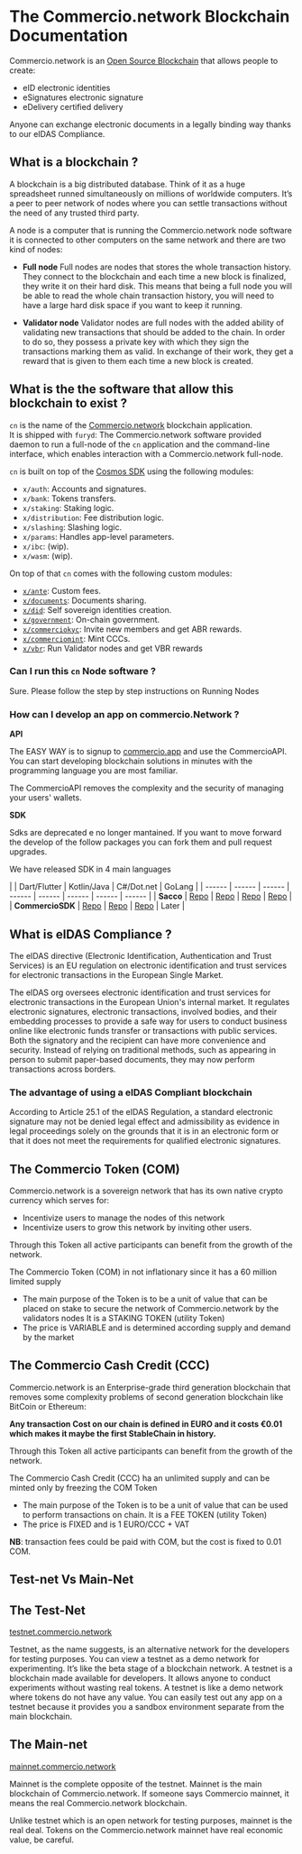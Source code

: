 # The Commercio.network Blockchain Documentation

Commercio.network is an [Open Source Blockchain](https://github.com/commercionetwork) that allows people to create:

* eID  electronic identities
* eSignatures electronic signature
* eDelivery  certified delivery

Anyone can exchange electronic documents in a legally binding way thanks to our eIDAS Compliance.

## What is a blockchain ?

A blockchain is a big distributed database. Think of it as a huge spreadsheet runned simultaneously on millions of worldwide computers. It’s a peer to peer network of nodes where you can settle transactions without the need of any trusted third party.

A node is a computer that is running the Commercio.network node software 
it is connected to other computers on the same network and there are two kind of nodes:

* **Full node** Full nodes are nodes that stores the whole transaction history. They connect to the blockchain and each time a new block is finalized, they write it on their hard disk. This means that being a full node you will be able to read the whole chain transaction history, you will need to have a large hard disk space if you want to keep it running.

* **Validator node**  Validator nodes are  full nodes with the added ability of validating new transactions that should be added to the chain. In order to do so, they possess a private key with which they sign the transactions marking them as valid. In exchange of their work, they get  a reward that is given to them each time a new block is created.

## What is the the software that allow this blockchain to exist ?

`cn` is the name of the [Commercio.network](https://commercio.network) blockchain application.    
It is shipped with `furyd`: The Commercio.network software provided daemon to run a full-node of the `cn` application and the command-line interface, which enables interaction with a Commercio.network full-node.
 

`cn` is built on top of the [Cosmos SDK](https://github.com/cosmos/cosmos-sdk) using the following modules:

* `x/auth`: Accounts and signatures.
* `x/bank`: Tokens transfers.
* `x/staking`: Staking logic.
* `x/distribution`: Fee distribution logic.
* `x/slashing`: Slashing logic.
* `x/params`: Handles app-level parameters.
* `x/ibc`: (wip).
* `x/wasm`: (wip).

On top of that `cn` comes with the following custom modules: 

* [`x/ante`](modules/ante/README.md): Custom fees. 
* [`x/documents`](modules/documents/README.md): Documents sharing. 
* [`x/did`](modules/did/README.md): Self sovereign  identities creation.
* [`x/government`](modules/government/README.md): On-chain government. 
* [`x/commerciokyc`](modules/commerciokyc/README.md): Invite new members and get ABR rewards. 
* [`x/commerciomint`](modules/commerciomint/README.md): Mint CCCs. 
* [`x/vbr`](modules/vbr/README.md): Run Validator nodes and get VBR rewards 


### Can I run this `cn` Node software ?

Sure. Please follow the step by step instructions on Running Nodes

### How can I develop an app on commercio.Network ?

**API**

The EASY WAY is to signup to [commercio.app](https://commercio.app) and use the CommercioAPI. You can start developing blockchain solutions in minutes with the programming language you are most familiar.

The CommercioAPI removes the complexity and the security of managing your users' wallets.

**SDK**

Sdks are deprecated e no longer mantained. If you want to move forward the develop of the follow packages you can fork them and pull request upgrades.

We have released SDK in 4 main languages 

|  | Dart/Flutter | Kotlin/Java | C#/Dot.net | GoLang |
| ------ | ------ | ------ | ------ | ------ | ------ | ------ | ------ |
| **Sacco**  | [Repo](https://github.com/commercionetwork/sacco.dart) | [Repo](https://github.com/commercionetwork/sacco.kt) | [Repo](https://github.com/commercionetwork/sacco.cs) |  [Repo](https://github.com/commercionetwork/sacco.go) | 
| **CommercioSDK**  | [Repo](https://github.com/commercionetwork/commercio-sdk.dart) | [Repo](https://github.com/commercionetwork/commercio-sdk.kt) | [Repo](https://github.com/commercionetwork/commercio-sdk.cs) | Later |


## What is eIDAS Compliance ?

The eIDAS directive (Electronic Identification, Authentication and Trust Services) is an EU regulation on electronic identification and trust services for electronic transactions in the European Single Market.

The eIDAS org oversees electronic identification and trust services for electronic transactions in the European Union's internal market. It regulates electronic signatures, electronic transactions, involved bodies, and their embedding processes to provide a safe way for users to conduct business online like electronic funds transfer or transactions with public services. Both the signatory and the recipient can have more convenience and security. Instead of relying on traditional methods, such as appearing in person to submit paper-based documents, they may now perform transactions across borders.


### The advantage of using a eIDAS Compliant blockchain

According to Article 25.1 of the eIDAS Regulation, a standard electronic signature may not be denied legal effect and admissibility as evidence in legal proceedings solely on the grounds that it is in an electronic form or that it does not meet the requirements for qualified electronic signatures. 


## The Commercio Token (COM)

Commercio.network is a sovereign network that has its own native crypto currency which serves for:

* Incentivize users to manage the nodes of this network
* Incentivize users to grow this network by inviting other users.
  
Through this Token all active participants can benefit from the growth of the network.


The Commercio Token (COM) in not inflationary since it has a 60 million limited supply

* The main purpose of the Token is to be a unit of value that can be placed on stake to secure the network of Commercio.network by the validators nodes It is a STAKING TOKEN (utility Token)
* The price is VARIABLE and is determined according supply and demand by the market 


## The Commercio Cash Credit (CCC)

Commercio.network  is an Enterprise-grade third generation blockchain that removes some complexity problems of second generation blockchain like BitCoin or Ethereum:

**Any transaction Cost on our chain is defined in EURO and it costs €0.01 which makes it maybe the first StableChain in history.**
  
Through this Token all active participants can benefit from the growth of the network.


The Commercio Cash Credit (CCC)  ha an unlimited supply and can be minted only by freezing the COM Token

* The main purpose of the Token is to be a unit of value that can be used to perform transactions on chain. It is a FEE TOKEN (utility Token)
* The price is FIXED and is 1 EURO/CCC + VAT
  
**NB**: transaction fees could be paid with COM, but the cost is fixed to 0.01 COM.

##  Test-net Vs Main-Net

## The Test-Net

[testnet.commercio.network](https://testnet.commercio.network)

Testnet, as the name suggests, is an alternative network for the developers for testing purposes. You can view a testnet as a demo network for experimenting. It’s like the beta stage of a blockchain network. A testnet is a blockchain made available for developers. It allows anyone to conduct experiments without wasting real tokens. A testnet is like a demo network where tokens do not have any value. You can easily test out any app on a testnet because it provides you a sandbox environment separate from the main blockchain.


## The Main-net

[mainnet.commercio.network](https://mainnet.commercio.network)

Mainnet is the complete opposite of the testnet. Mainnet is the main blockchain of Commercio.network. If someone says Commercio mainnet, it means the real Commercio.network blockchain.

Unlike testnet which is an open network for testing purposes, mainnet is the real deal. Tokens on the Commercio.network mainnet have real economic value, be careful.






